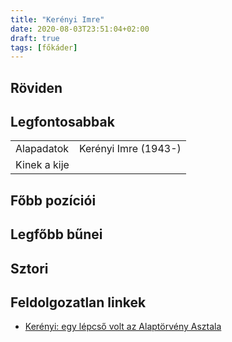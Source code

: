 ```yaml
---
title: "Kerényi Imre"
date: 2020-08-03T23:51:04+02:00
draft: true
tags: [főkáder]
---
```


## Röviden

## Legfontosabbak

|                           |                                                                    |
| :---                      | :----                                                              |
| Alapadatok                | Kerényi Imre (1943-)                                               |
| Kinek a kije              |                                                                    |

## Főbb pozíciói


## Legfőbb bűnei

## Sztori

## Feldolgozatlan linkek

- [Kerényi: egy lépcső volt az Alaptörvény Asztala](https://www.youtube.com/watch?v=_YJseGtiNLY)
